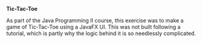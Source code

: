 **Tic-Tac-Toe**

As part of the Java Programming II course, this exercise was to make a game of Tic-Tac-Toe using a JavaFX UI. 
This was not built following a tutorial, which is partly why the logic behind it is so needlessly complicated.


